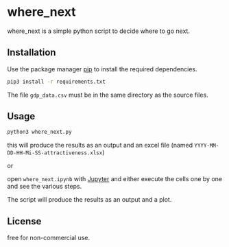 # where_next

where_next is a simple python script to decide where to go next.

## Installation

Use the package manager [pip](https://pip.pypa.io/en/stable/) to install the required dependencies.

```bash
pip3 install -r requirements.txt
```

The file ```gdp_data.csv``` must be in the same directory as the source files.

## Usage

```bash
python3 where_next.py
```

this will produce the results as an output and an excel file (named ```YYYY-MM-DD-HH-Mi-SS-attractiveness.xlsx```)

or

open ```where_next.ipynb``` with [Jupyter](https://jupyter.org/) and either execute the cells one by one and see the various steps.

The script will produce the results as an output and a plot.

## License

free for non-commercial use.
